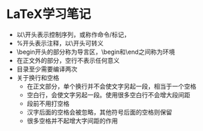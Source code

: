 # LaTeX学习笔记
- 以\开头表示控制序列，或称作命令/标记，
- %开头表示注释，以\开头可转义
- \begin开头的部分称为导言区，\begin和\end之间称为环境
- 在正文外的部分，空行不表示任何意义
- 目录至少需要编译两次
- 关于换行和空格
    - 在正文部分，单个换行并不会使文字另起一段，相当于一个空格
    - 空白行，会使文字另起一段。使用很多空白行不会增大段间距
    - 段前不用打空格
    - 汉字后面的空格会被忽略，其他符号后面的空格则保留
    - 很多空格并不起增大字间距的作用